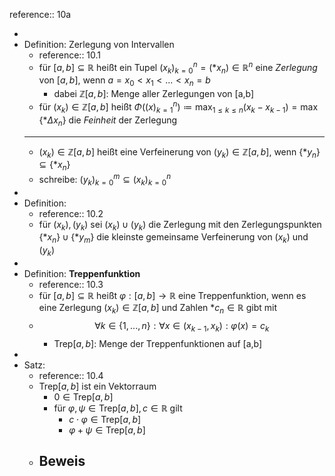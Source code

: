 reference:: 10a

-
- Definition: Zerlegung von Intervallen
	- reference:: 10.1
	- für $\left\lbrack a,b\right\rbrack\subseteq\mathbb{R}$ heißt ein Tupel $\left(x_{k}\right)_{k=0}^{n}=\left(\ast x_{n}\right)\in\mathbb{R}^{n}$ eine *Zerlegung* von $\left\lbrack a,b\right\rbrack$, wenn $a=x_0<x_1<...<x_{n}=b$
		- dabei $\mathbb{Z}\left\lbrack a,b\right\rbrack$: Menge aller Zerlegungen von [a,b]
	- für $\left(x_{k}\right)\in\mathbb{Z}\left\lbrack a,b\right\rbrack$ heißt $\Phi\left(\left(x\right)_{k=1}^{n}\right)\coloneqq\max_{1\leq k\leq n}\left(x_{k}-x_{k-1}\right)=\max\left\lbrace\ast\Delta x_{n}\right\rbrace$ die *Feinheit* der Zerlegung
	- ---
	- $\left(x_{k}\right)\in\mathbb{Z}\left\lbrack a,b\right\rbrack$ heißt eine Verfeinerung von $\left(y_{k}\right)\in\mathbb{Z}\left\lbrack a,b\right\rbrack$, wenn $\left\lbrace\ast y_{n}\right\rbrace\subseteq\left\lbrace\ast x_{n}\right\rbrace$
	- schreibe: $\left(y_{k}\right)_{k=0}^{m}\subseteq\left(x_{k}\right)_{k=0}^{n}$
-
- Definition:
	- reference:: 10.2
	- für $\left(x_{k}\right),\left(y_{k}\right)$ sei $\left(x_{k}\right)\cup\left(y_{k}\right)$ die Zerlegung mit den Zerlegungspunkten $\left\lbrace\ast x_{n}\right\rbrace\cup\left\lbrace\ast y_{m}\right\rbrace$ die kleinste gemeinsame Verfeinerung von $\left(x_{k}\right)$ und $\left(y_{k}\right)$
-
- Definition: **Treppenfunktion**
	- reference:: 10.3
	- für $\left\lbrack a,b\right\rbrack\subseteq\mathbb{R}$ heißt $\varphi:\left\lbrack a,b\right\rbrack\rightarrow\mathbb{R}$ eine Treppenfunktion, wenn es eine Zerlegung $\left(x_{k}\right)\in\mathbb{Z}\left\lbrack a,b\right\rbrack$ und Zahlen $\ast c_{n}\in\mathbb{R}$ gibt mit
	- $$\forall k\in\left\lbrace1,...,n\right\rbrace:\forall x\in\left(x_{k-1},x_{k}\right):\varphi\left(x\right)=c_{k}$$
		- $\text{Trep}\left\lbrack a,b\right\rbrack$: Menge der Treppenfunktionen auf [a,b]
-
- Satz:
	- reference:: 10.4
	- $\text{Trep}\left\lbrack a,b\right\rbrack$ ist ein Vektorraum
		- $0\in\text{Trep}\left\lbrack a,b\right\rbrack$
		- für $\varphi,\psi\in\text{Trep}\left\lbrack a,b\right\rbrack,c\in\mathbb{R}$ gilt
			- $c\cdot\varphi\in\text{Trep}\left\lbrack a,b\right\rbrack$
			- $\varphi+\psi\in\text{Trep}\left\lbrack a,b\right\rbrack$
	- Beweis
		-